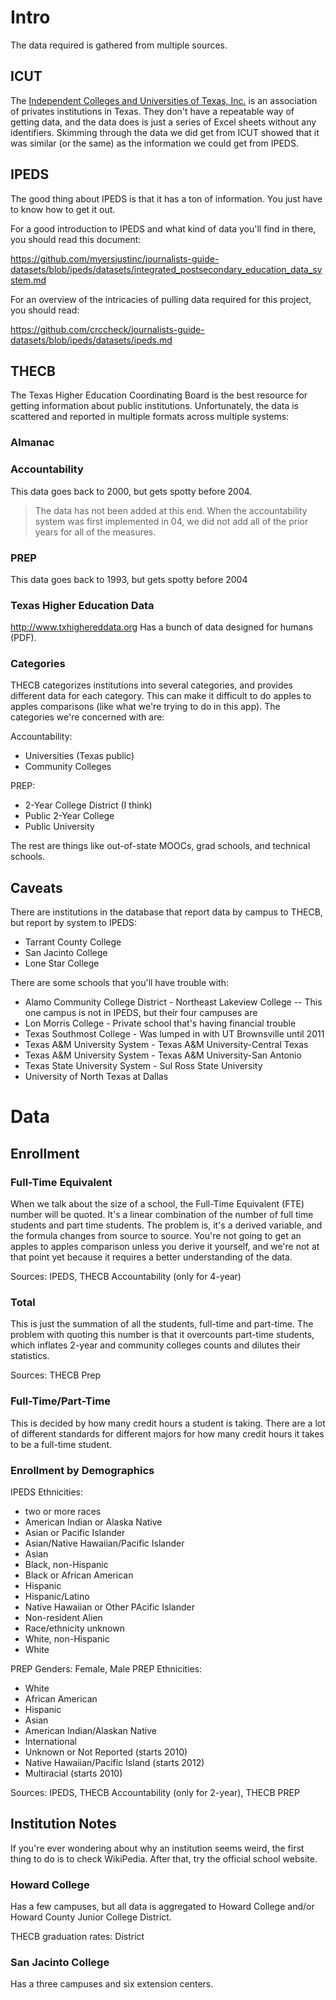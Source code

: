 Intro
=====

The data required is gathered from multiple sources.


ICUT
----
The [Independent Colleges and Universities of Texas, Inc.][ICUT] is an
association of privates institutions in Texas. They don't have a repeatable way
of getting data, and the data does is just a series of Excel sheets without any
identifiers. Skimming through the data we did get from ICUT showed that it was
similar (or the same) as the information we could get from IPEDS.

  [ICUT]: http://www.icut.org/


IPEDS
-----

The good thing about IPEDS is that it has a ton of information. You just have
to know how to get it out.

For a good introduction to IPEDS and what kind of data you'll find in there,
you should read this document:

https://github.com/myersjustinc/journalists-guide-datasets/blob/ipeds/datasets/integrated_postsecondary_education_data_system.md

For an overview of the intricacies of pulling data required for this project,
you should read:

https://github.com/crccheck/journalists-guide-datasets/blob/ipeds/datasets/ipeds.md


THECB
-----

The Texas Higher Education Coordinating Board is the best resource for getting
information about public institutions. Unfortunately, the data is scattered and
reported in multiple formats across multiple systems:

### Almanac

### Accountability

This data goes back to 2000, but gets spotty before 2004.

> The data has not been added at this end.  When the accountability system was
> first implemented in 04, we did not add all of the prior years for all of the
> measures.

### PREP

This data goes back to 1993, but gets spotty before 2004

### Texas Higher Education Data

http://www.txhighereddata.org Has a bunch of data designed for humans (PDF).

### Categories

THECB categorizes institutions into several categories, and provides different
data for each category. This can make it difficult to do apples to apples
comparisons (like what we're trying to do in this app). The categories we're
concerned with are:

Accountability:

* Universities (Texas public)
* Community Colleges

PREP:

* 2-Year College District (I think)
* Public 2-Year College
* Public University

The rest are things like out-of-state MOOCs, grad schools, and technical
schools.

Caveats
-------

There are institutions in the database that report data by campus to THECB,
but report by system to IPEDS:

* Tarrant County College
* San Jacinto College
* Lone Star College

There are some schools that you'll have trouble with:

* Alamo Community College District - Northeast Lakeview College -- This one
  campus is not in IPEDS, but their four campuses are
* Lon Morris College - Private school that's having financial trouble
* Texas Southmost College - Was lumped in with UT Brownsville until 2011
* Texas A&M University System - Texas A&M University-Central Texas
* Texas A&M University System - Texas A&M University-San Antonio
* Texas State University System - Sul Ross State University
* University of North Texas at Dallas


Data
====

Enrollment
----------

### Full-Time Equivalent

When we talk about the size of a school, the Full-Time Equivalent (FTE) number
will be quoted. It's a linear combination of the number of full time students
and part time students. The problem is, it's a derived variable, and the
formula changes from source to source. You're not going to get an apples to
apples comparison unless you derive it yourself, and we're not at that point
yet because it requires a better understanding of the data.

Sources: IPEDS, THECB Accountability (only for 4-year)

### Total

This is just the summation of all the students, full-time and part-time. The
problem with quoting this number is that it overcounts part-time students,
which inflates 2-year and community colleges counts and dilutes their
statistics.

Sources: THECB Prep

### Full-Time/Part-Time

This is decided by how many credit hours a student is taking. There are a lot
of different standards for different majors for how many credit hours it takes
to be a full-time student.

### Enrollment by Demographics

IPEDS Ethnicities:
* two or more races
* American Indian or Alaska Native
* Asian or Pacific Islander
* Asian/Native Hawaiian/Pacific Islander
* Asian
* Black, non-Hispanic
* Black or African American
* Hispanic
* Hispanic/Latino
* Native Hawaiian or Other PAcific Islander
* Non-resident Alien
* Race/ethnicity unknown
* White, non-Hispanic
* White


PREP Genders: Female, Male
PREP Ethnicities:
* White
* African American
* Hispanic
* Asian
* American Indian/Alaskan Native
* International
* Unknown or Not Reported (starts 2010)
* Native Hawaiian/Pacific Island (starts 2012)
* Multiracial (starts 2010)

Sources: IPEDS, THECB Accountability (only for 2-year), THECB PREP


Institution Notes
-----------------

If you're ever wondering about why an institution seems weird, the first thing
to do is to check WikiPedia. After that, try the official school website.

### Howard College

Has a few campuses, but all data is aggregated to Howard College and/or Howard
County Junior College District.

THECB graduation rates: District

### San Jacinto College

Has a three campuses and six extension centers.
